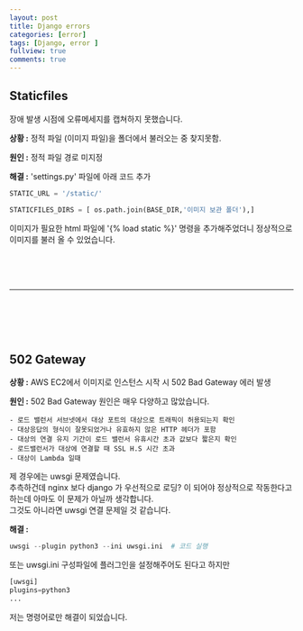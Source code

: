 ```yaml
---
layout: post
title: Django errors
categories: [error]
tags: [Django, error ]
fullview: true
comments: true
---
```



## **Staticfiles**

장애 발생 시점에 오류메세지를 캡쳐하지 못했습니다.

**상황 :** 정적 파일 (이미지 파일)을 폴더에서 불러오는 중 찾지못함.

**원인 :** 정적 파일 경로 미지정

**해결 :** 'settings.py' 파일에 아래 코드 추가

```python
STATIC_URL = '/static/'

STATICFILES_DIRS = [ os.path.join(BASE_DIR,'이미지 보관 폴더'),]
```
이미지가 필요한 html 파일에  '{% load static %}' 명령을 추가해주었더니 정상적으로 이미지를 불러 올 수 있었습니다.

<br><br><br> 

--- 

<br><br><br><br>

## **502 Gateway**

**상황 :** AWS EC2에서 이미지로 인스턴스 시작 시  502 Bad Gateway 에러 발생

**원인 :** 502 Bad Gateway 원인은 매우 다양하고 많았습니다.

    - 로드 밸런서 서브넷에서 대상 포트의 대상으로 트래픽이 허용되는지 확인
    - 대상응답의 형식이 잘못되었거나 유효하지 않은 HTTP 헤더가 포함
    - 대상의 연결 유지 기간이 로드 밸런서 유휴시간 초과 값보다 짧은지 확인
    - 로드밸런서가 대상에 연결할 때 SSL H.S 시간 초과
    - 대상이 Lambda 일때

제 경우에는 uwsgi 문제였습니다.<br>
추측하건데 nginx 보다 django 가 우선적으로 로딩? 이 되어야 정상적으로 작동한다고 하는데 아마도 이 문제가 아닐까 생각합니다.<br>
그것도 아니라면 uwsgi 연결 문제일 것 같습니다.

**해결 :** 
```python
uwsgi --plugin python3 --ini uwsgi.ini  # 코드 실행 
```
또는 uwsgi.ini 구성파일에 플러그인을 설정해주어도 된다고 하지만
```python
[uwsgi]
plugins=python3 
...
```
저는 명령어로만 해결이 되었습니다.










